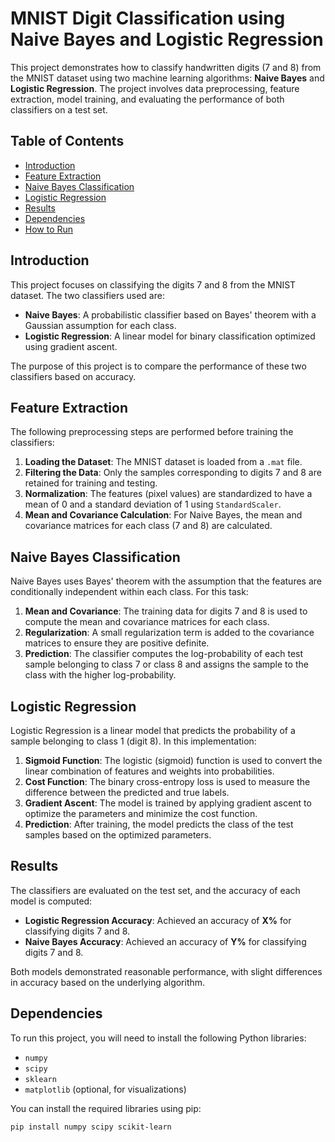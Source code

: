 # MNIST Digit Classification using Naive Bayes and Logistic Regression

This project demonstrates how to classify handwritten digits (7 and 8) from the MNIST dataset using two machine learning algorithms: **Naive Bayes** and **Logistic Regression**. The project involves data preprocessing, feature extraction, model training, and evaluating the performance of both classifiers on a test set.

## Table of Contents
- [Introduction](#introduction)
- [Feature Extraction](#feature-extraction)
- [Naive Bayes Classification](#naive-bayes-classification)
- [Logistic Regression](#logistic-regression)
- [Results](#results)
- [Dependencies](#dependencies)
- [How to Run](#how-to-run)

## Introduction

This project focuses on classifying the digits 7 and 8 from the MNIST dataset. The two classifiers used are:
- **Naive Bayes**: A probabilistic classifier based on Bayes' theorem with a Gaussian assumption for each class.
- **Logistic Regression**: A linear model for binary classification optimized using gradient ascent.

The purpose of this project is to compare the performance of these two classifiers based on accuracy.

## Feature Extraction

The following preprocessing steps are performed before training the classifiers:
1. **Loading the Dataset**: The MNIST dataset is loaded from a `.mat` file.
2. **Filtering the Data**: Only the samples corresponding to digits 7 and 8 are retained for training and testing.
3. **Normalization**: The features (pixel values) are standardized to have a mean of 0 and a standard deviation of 1 using `StandardScaler`.
4. **Mean and Covariance Calculation**: For Naive Bayes, the mean and covariance matrices for each class (7 and 8) are calculated.

## Naive Bayes Classification

Naive Bayes uses Bayes' theorem with the assumption that the features are conditionally independent within each class. For this task:
1. **Mean and Covariance**: The training data for digits 7 and 8 is used to compute the mean and covariance matrices for each class.
2. **Regularization**: A small regularization term is added to the covariance matrices to ensure they are positive definite.
3. **Prediction**: The classifier computes the log-probability of each test sample belonging to class 7 or class 8 and assigns the sample to the class with the higher log-probability.

## Logistic Regression

Logistic Regression is a linear model that predicts the probability of a sample belonging to class 1 (digit 8). In this implementation:
1. **Sigmoid Function**: The logistic (sigmoid) function is used to convert the linear combination of features and weights into probabilities.
2. **Cost Function**: The binary cross-entropy loss is used to measure the difference between the predicted and true labels.
3. **Gradient Ascent**: The model is trained by applying gradient ascent to optimize the parameters and minimize the cost function.
4. **Prediction**: After training, the model predicts the class of the test samples based on the optimized parameters.

## Results

The classifiers are evaluated on the test set, and the accuracy of each model is computed:
- **Logistic Regression Accuracy**: Achieved an accuracy of **X%** for classifying digits 7 and 8.
- **Naive Bayes Accuracy**: Achieved an accuracy of **Y%** for classifying digits 7 and 8.

Both models demonstrated reasonable performance, with slight differences in accuracy based on the underlying algorithm.

## Dependencies

To run this project, you will need to install the following Python libraries:
- `numpy`
- `scipy`
- `sklearn`
- `matplotlib` (optional, for visualizations)

You can install the required libraries using pip:

```bash
pip install numpy scipy scikit-learn
